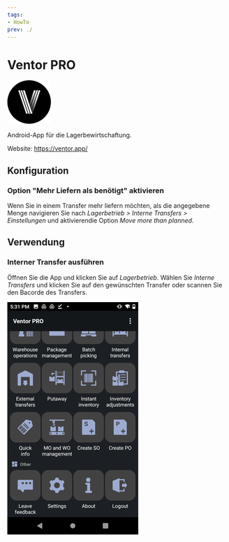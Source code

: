 ```yaml
---
tags:
- HowTo
prev: ./
---
```

# Ventor PRO
![](assets/ventor_icon.png)

Android-App für die Lagerbewirtschaftung.

Website: <https://ventor.app/>

## Konfiguration

### Option "Mehr Liefern als benötigt" aktivieren

Wenn Sie in einem Transfer mehr liefern möchten, als die angegebene Menge navigieren Sie nach *Lagerbetrieb > Interne Transfers > Einstellungen* und aktivierendie Option *Move more than planned*.

## Verwendung

### Interner Transfer ausführen

Öffnen Sie die App und klicken Sie auf *Lagerbetrieb*. Wählen Sie *Interne Transfers* und klicken Sie auf den gewünschten Transfer oder scannen Sie den Bacorde des Transfers.

![](assets/Ventor%20PRO%20start.png)
